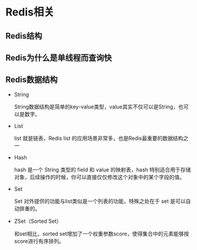 # Redis相关

## Redis结构

## Redis为什么是单线程而查询快

## Redis数据结构
+ String

    String数据结构是简单的key-value类型，value其实不仅可以是String，也可以是数字。
+ List

    list 就是链表，Redis list 的应用场景非常多，也是Redis最重要的数据结构之一

+ Hash

    hash 是一个 String 类型的 field 和 value 的映射表，hash 特别适合用于存储对象，后续操作的时候，你可以直接仅仅修改这个对象中的某个字段的值。
+ Set

    Set 对外提供的功能与list类似是一个列表的功能，特殊之处在于 set 是可以自动排重的。
+ ZSet（Sorted Set）

    和set相比，sorted set增加了一个权重参数score，使得集合中的元素能够按score进行有序排列。
